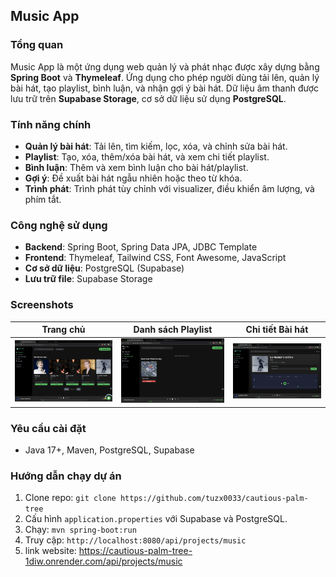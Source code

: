 ## Music App

### Tổng quan
Music App là một ứng dụng web quản lý và phát nhạc được xây dựng bằng **Spring Boot** và **Thymeleaf**. Ứng dụng cho phép người dùng tải lên, quản lý bài hát, tạo playlist, bình luận, và nhận gợi ý bài hát. Dữ liệu âm thanh được lưu trữ trên **Supabase Storage**, cơ sở dữ liệu sử dụng **PostgreSQL**.

### Tính năng chính
- **Quản lý bài hát**: Tải lên, tìm kiếm, lọc, xóa, và chỉnh sửa bài hát.
- **Playlist**: Tạo, xóa, thêm/xóa bài hát, và xem chi tiết playlist.
- **Bình luận**: Thêm và xem bình luận cho bài hát/playlist.
- **Gợi ý**: Đề xuất bài hát ngẫu nhiên hoặc theo từ khóa.
- **Trình phát**: Trình phát tùy chỉnh với visualizer, điều khiển âm lượng, và phím tắt.

### Công nghệ sử dụng
- **Backend**: Spring Boot, Spring Data JPA, JDBC Template
- **Frontend**: Thymeleaf, Tailwind CSS, Font Awesome, JavaScript
- **Cơ sở dữ liệu**: PostgreSQL (Supabase)
- **Lưu trữ file**: Supabase Storage

### Screenshots
| Trang chủ | Danh sách Playlist | Chi tiết Bài hát |
|-----------|--------------------|------------------|
| ![Trang chủ](screenshots/Home.png) | ![Danh sách Playlist](screenshots/Playlists.png) | ![Chi tiết Bài hát](screenshots/Music_detail.png) |


### Yêu cầu cài đặt
- Java 17+, Maven, PostgreSQL, Supabase

### Hướng dẫn chạy dự án
1. Clone repo: `git clone https://github.com/tuzx0033/cautious-palm-tree`
2. Cấu hình `application.properties` với Supabase và PostgreSQL.
3. Chạy: `mvn spring-boot:run`
4. Truy cập: `http://localhost:8080/api/projects/music`
5. link website: https://cautious-palm-tree-1diw.onrender.com/api/projects/music

